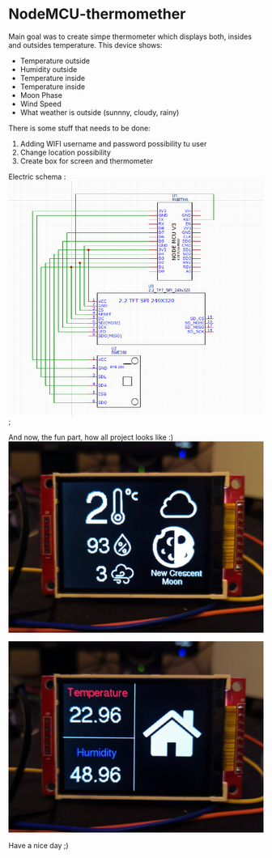 # NodeMCU-thermomether

Main goal was to create simpe thermometer which displays both, insides and outsides temperature. This device shows:
* Temperature outside
* Humidity outside
* Temperature inside
* Temperature inside
* Moon Phase
* Wind Speed
* What weather is outside (sunnny, cloudy, rainy)

There is some stuff that needs to be done:
1. Adding WIFI username and password possibility tu user
2. Change location possibility
3. Create box for screen and thermometer

Electric schema :
![](Schema.PNG);

And now, the fun part, how all project looks like :)
![](first-image.jpg)

![](second-image.jpg)

Have a nice day ;)
